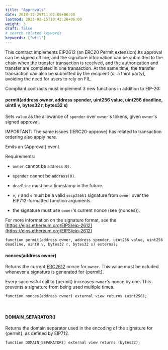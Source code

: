 ```yaml
---
title: "Approvals"
date: 2018-12-29T11:02:05+06:00
lastmod: 2023-02-15T10:42:26+06:00
weight: 3
draft: false
# search related keywords
keywords: ["wfil"]
---
```



This contract implements EIP2612 (an ERC20 Permit extension).Its approval can be signed offline, and the signature information can be submitted to the chain when the transfer transaction is received, and the authorization and transfer are completed in one transaction. At the same time, the transfer transaction can also be submitted by the recipient (or a third party), avoiding the need for users to rely on FIL.

Compliant contracts must implement 3 new functions in addition to EIP-20:

#### permit(address owner, address spender, uint256 value, uint256 deadline, uint8 v, bytes32 r, bytes32 s)

Sets `value` as the allowance of `spender` over `owner`'s tokens, given `owner`'s signed approval.

IMPORTANT: The same issues {IERC20-approve} has related to transaction ordering also apply here.

Emits an {Approval} event.

Requirements:

- `owner` cannot be `address(0)`.

- `spender` cannot be `address(0)`.

- `deadline` must be a timestamp in the future.

- `v`, `r` and `s` must be a valid `secp256k1` signature from `owner` over the EIP712-formatted function arguments.

- the signature must use `owner`'s current nonce (see {nonces}).

For more information on the signature format, see the [https://eips.ethereum.org/EIPS/eip-2612](https://eips.ethereum.org/EIPS/eip-2612)

```plain
function permit(address owner, address spender, uint256 value, uint256 deadline, uint8 v, bytes32 r, bytes32 s) external;
```

#### nonces(address owner)

Returns the current [ERC2612](https://eips.ethereum.org/EIPS/eip-2612) nonce for `owner`. This value must be ncluded whenever a signature is generated for {permit}.

Every successful call to {permit} increases `owner`'s nonce by one. This prevents a signature from being used multiple times.

```plain
function nonces(address owner) external view returns (uint256);
```
  
#### DOMAIN_SEPARATOR()

Returns the domain separator used in the encoding of the signature for {permit}, as defined by EIP712.

```plain
function DOMAIN_SEPARATOR() external view returns (bytes32);
```
